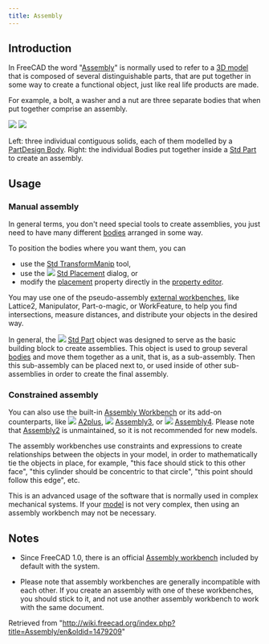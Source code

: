 ```yaml
---
title: Assembly
---
```


## Introduction

In FreeCAD the word "[Assembly](/Assembly "Assembly")" is normally used to refer to a [3D model](/Model "Model") that is composed of several distinguishable parts, that are put together in some way to create a functional object, just like real life products are made.

For example, a bolt, a washer and a nut are three separate bodies that when put together comprise an assembly.

![](/images/PartDesign_Body_contiguous_separate.png) ![](/images/PartDesign_Body_contiguous_assembly.png)

Left: three individual contiguous solids, each of them modelled by a [PartDesign Body](/PartDesign_Body "PartDesign Body"). Right: the individual Bodies put together inside a [Std Part](/Std_Part "Std Part") to create an assembly.

## Usage

### Manual assembly

In general terms, you don't need special tools to create assemblies, you just need to have many different [bodies](/Body "Body") arranged in some way.

To position the bodies where you want them, you can

- use the [Std TransformManip](/Std_TransformManip "Std TransformManip") tool,
- use the ![](/images/Std_Placement.svg) [Std Placement](/Std_Placement "Std Placement") dialog, or
- modify the [placement](/Placement "Placement") property directly in the [property editor](/Property_editor "Property editor").

You may use one of the pseudo-assembly [external workbenches](/External_workbenches "External workbenches"), like Lattice2, Manipulator, Part-o-magic, or WorkFeature, to help you find intersections, measure distances, and distribute your objects in the desired way.

In general, the ![](/images/Std_Part.svg) [Std Part](/Std_Part "Std Part") object was designed to serve as the basic building block to create assemblies. This object is used to group several [bodies](/Body "Body") and move them together as a unit, that is, as a sub-assembly. Then this sub-assembly can be placed next to, or used inside of other sub-assemblies in order to create the final assembly.

### Constrained assembly

You can also use the built-in [Assembly Workbench](/Assembly_Workbench "Assembly Workbench") or its add-on counterparts, like ![](/images/A2p_workbench.svg) [A2plus](/A2plus_Workbench "A2plus Workbench"), ![](/images/Assembly3_workbench_icon.svg) [Assembly3](/Assembly3_Workbench "Assembly3 Workbench"), or ![](/images/Assembly4_workbench_icon.svg) [Assembly4](/Assembly4_Workbench "Assembly4 Workbench"). Please note that [Assembly2](/Assembly2_Workbench "Assembly2 Workbench") is unmaintained, so it is not recommended for new models.

The assembly workbenches use constraints and expressions to create relationships between the objects in your model, in order to mathematically tie the objects in place, for example, "this face should stick to this other face", "this cylinder should be concentric to that circle", "this point should follow this edge", etc.

This is an advanced usage of the software that is normally used in complex mechanical systems. If your [model](/Model "Model") is not very complex, then using an assembly workbench may not be necessary.

## Notes

- Since FreeCAD 1.0, there is an official [Assembly workbench](/Assembly_Workbench "Assembly Workbench") included by default with the system.

- Please note that assembly workbenches are generally incompatible with each other. If you create an assembly with one of these workbenches, you should stick to it, and not use another assembly workbench to work with the same document.

Retrieved from "<http://wiki.freecad.org/index.php?title=Assembly/en&oldid=1479209>"
